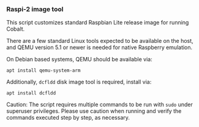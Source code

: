 ### Raspi-2 image tool

This script customizes standard Raspbian Lite release image for running
Cobalt.

There are a few standard Linux tools expected to be available on the host,
and QEMU version 5.1 or newer is needed for native Raspberry emulation.

On Debian based systems, QEMU should be available via:

   `apt install qemu-system-arm`

Additionally, `dcfldd` disk image tool is required, install via:

   `apt install dcfldd`

Caution: The script requires multiple commands to be run with `sudo` under
superuser privileges. Please use caution when running and verify the commands
executed step by step, as necessary.
